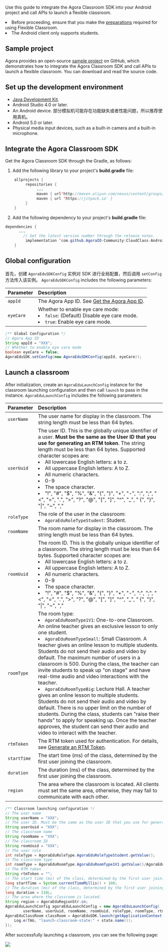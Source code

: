 Use this guide to integrate the Agora Classroom SDK into your Android project and call APIs to launch a flexible classroom.

<div class="alert note"><li>Before proceeding, ensure that you make the <a href="./agora_class_prep">preparations</a> required for using Flexible Classroom.<li>The Android client only supports students.</div>

## Sample project

Agora provides an open-source [sample project](https://github.com/AgoraIO-Community/CloudClass-Android) on GitHub, which demonstrates how to integrate the Agora Classroom SDK and call APIs to launch a flexible classroom. You can download and read the source code.

## Set up the development environment

- [Java Development Kit](https://www.oracle.com/java/technologies/javase-downloads.html).
- Android Studio 4.0 or later.
- An Android device. 部分模拟机可能存在功能缺失或者性能问题，所以推荐使用真机。
- Android 5.0 or later.
- Physical media input devices, such as a built-in camera and a built-in microphone.

## Integrate the Agora Classroom SDK

Get the Agora Classroom SDK through the Gradle, as follows:

1. Add the following library to your project's **build.gradle** file:

```java
	allprojects {
		 repositories {
			  ...
			  maven { url'http://maven.aliyun.com/nexus/content/groups/public' }
			  maven { url 'https://jitpack.io' }
		 }
	}
```

2. Add the following dependency to your project's **build.gradle** file:

```java
dependencies {
      ...
		// Get the latest version number through the release notes.
		 implementation 'com.github.AgoraIO-Community:CloudClass-Android:v1.0.0'
	}
```


## Global configuration

首先，创建 `AgoraEduSDKConfig` 实例对 SDK 进行全局配置，然后调用 `setConfig` 方法传入该实例。 `AgoraEduSDKConfig` includes the following parameters:

| Parameter | Description |
| :-------- | :----------------------------------------------------------- |
| `appId` | The Agora App ID. See [Get the Agora App ID](./agora_class_prep#step1). |
| `eyeCare` | Whether to enable eye care mode:<li>`false`: (Default) Disable eye care mode.<li>`true`: Enable eye care mode. |

```java
/** Global Configuration */
// Agora App ID
String appId = "XXX";
// Whether to enable eye care mode
boolean eyeCare = false;
AgoraEduSDK.setConfig(new AgoraEduSDKConfig(appId, eyeCare));
```

## Launch a classroom

After initialization, create an `AgoraEduLaunchConfig` instance for the classroom launching configuration and then call `launch` to pass in the instance. `AgoraEduLaunchConfig` includes the following parameters:

| Parameter | Description |
| :---------- | :----------------------------------------------------------- |
| `userName` | The user name for display in the classroom. The string length must be less than 64 bytes. |
| `userUuid` | The user ID. This is the globally unique identifier of a user. **Must be the same as the User ID that you use for generating an RTM token**. The string length must be less than 64 bytes. Supported character scopes are:<li>All lowercase English letters: a to z.<li>All uppercase English letters: A to Z.<li>All numeric characters.<li>0-9<li>The space character.<li>"!", "#", "$", "%", "&", "(", ")", "+", "-", ":", ";", "<", "=", ".", ">", "?", "@", "[", "]", "^", "_", " {", "}", "\|", "~", "," |
| `roleType` | The role of the user in the classroom:<li>`AgoraEduRoleTypeStudent`: Student. |
| `roomName` | The room name for display in the classroom. The string length must be less than 64 bytes. |
| `roomUuid` | The room ID. This is the globally unique identifier of a classroom. The string length must be less than 64 bytes. Supported character scopes are:<li>All lowercase English letters: a to z.<li>All uppercase English letters: A to Z.<li>All numeric characters.<li>0-9<li>The space character.<li>"!", "#", "$", "%", "&", "(", ")", "+", "-", ":", ";", "<", "=", ".", ">", "?", "@", "[", "]", "^", "_", " {", "}", "\|", "~", "," |
| `roomType` | The room type:<li>`AgoraEduRoomType1V1`: One-to-one Classroom. An online teacher gives an exclusive lesson to only one student.<li>`AgoraEduRoomTypeSmall`: Small Classroom. A teacher gives an online lesson to multiple students. Students do not send their audio and video by default. The maximum number of users in a classroom is 500. During the class, the teacher can invite students to speak up "on stage" and have real-time audio and video interactions with the teacher.<li>`AgoraEduRoomTypeBig`: Lecture Hall. A teacher gives an online lesson to multiple students. Students do not send their audio and video by default. There is no upper limit on the number of students. During the class, students can "raise their hands" to apply for speaking up. Once the teacher approves, the student can send their audio and video to interact with the teacher. |
| `rtmToken` | The RTM token used for authentication. For details, see [Generate an RTM Token](./agora_class_prep#step5). |
| `startTime` | The start time (ms) of the class, determined by the first user joining the classroom. |
| `duration` | The duration (ms) of the class, determined by the first user joining the classroom. |
| `region` | The area where the classroom is located. All clients must set the same area, otherwise, they may fail to communicate with each other. |

```java
/** Classroom launching configuration */
// The user name
String userName = "XXX";
// The user ID. Must be the same as the user ID that you use for generating an RTM token.
String userUuid = "XXX";
// The classroom name
String roomName = "XXX";
// The classroom ID
String roomUuid = "XXX";
// The user role
int roleType = AgoraEduRoleType.AgoraEduRoleTypeStudent.getValue();
// The classroom type
int roomType = AgoraEduRoomType.AgoraEduRoomType1V1.getValue()/AgoraEduRoomType.AgoraEduRoomTypeSmall.getValue()/AgoraEduRoomType.AgoraEduRoomTypeBig.getValue();
// The RTM token
String rtmToken = "";
// The start time (ms) of the class, determined by the first user joining the classroom.
long startTime = System.currentTimeMillis() + 100;
// The duration (ms) of the class, determined by the first user joining the classroom.
long duration = 310L;
// The area where the classroom is located. 
String region = AgoraEduRegionStr.cn;
AgoraEduLaunchConfig agoraEduLaunchConfig = new AgoraEduLaunchConfig(
        userName, userUuid, roomName, roomUuid, roleType, roomType, rtmToken, startTime, duration, region);
AgoraEduClassRoom classRoom = AgoraEduSDK.launch(getApplicationContext(), agoraEduLaunchConfig, (state) -> {
    Log.e(TAG, "launch-classroom-state:" + state.name());
});
```

After successfully launching a classroom, you can see the following page:

![](https://web-cdn.agora.io/docs-files/1619164553801)